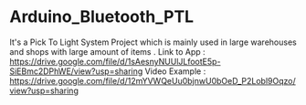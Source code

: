 # Arduino_Bluetooth_PTL
It's a Pick To Light System Project which is mainly used in large warehouses and shops with large amount of items .
Link to App : https://drive.google.com/file/d/1sAesnyNUUlJLfootE5p-SiEBmc2DPhWE/view?usp=sharing
Video Example : https://drive.google.com/file/d/12mYVWQeUu0bjnwU0bOeD_P2Lobl9Oqzo/view?usp=sharing
